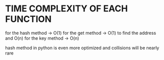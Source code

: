 # TIME COMPLEXITY OF EACH FUNCTION

for the hash method -> O(1)
for the get method -> O(1) to find the address and O(n)
for the key method -> O(n)

hash method in python is even more optimized and collisions will be nearly rare

